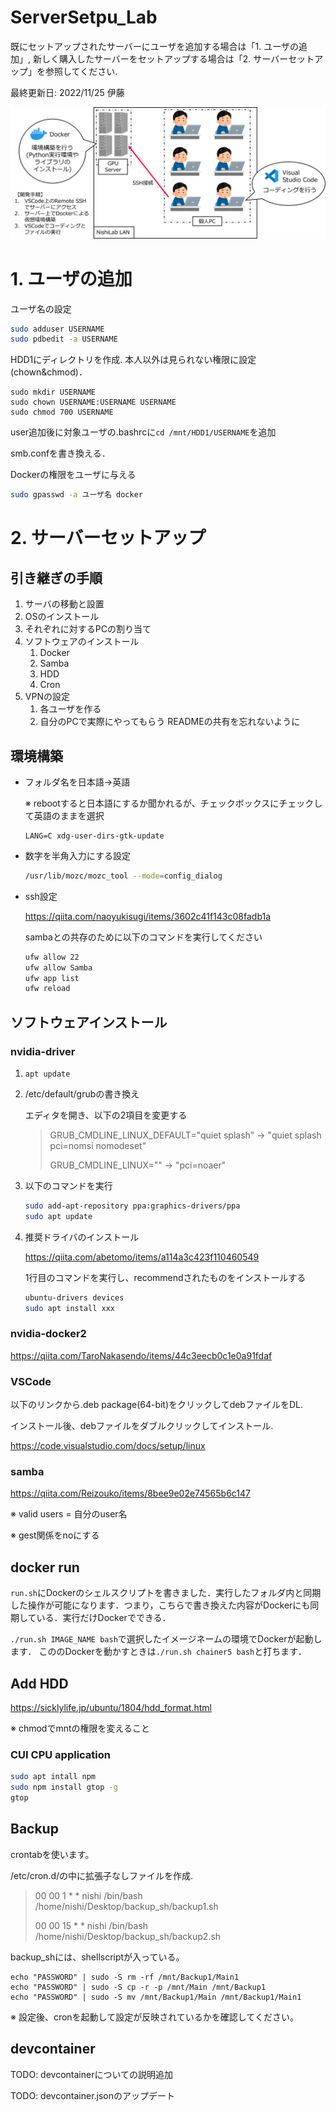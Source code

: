 # ServerSetpu_Lab

既にセットアップされたサーバーにユーザを追加する場合は「1. ユーザの追加」, 新しく購入したサーバーをセットアップする場合は「2. サーバーセットアップ」を参照してください. 

最終更新日: 2022/11/25 伊藤

![ServerSetup_summary](/ServerSetup_summary.png)

# 1. ユーザの追加

ユーザ名の設定

```sh
sudo adduser USERNAME
sudo pdbedit -a USERNAME
```

HDD1にディレクトリを作成. 本人以外は見られない権限に設定(chown&chmod)．

```
sudo mkdir USERNAME
sudo chown USERNAME:USERNAME USERNAME
sudo chmod 700 USERNAME
```

user追加後に対象ユーザの.bashrcに`cd /mnt/HDD1/USERNAME`を追加

smb.confを書き換える．

Dockerの権限をユーザに与える

```sh
sudo gpasswd -a ユーザ名 docker
```

# 2. サーバーセットアップ

## 引き継ぎの手順
1. サーバの移動と設置
2. OSのインストール
3. それぞれに対するPCの割り当て
4. ソフトウェアのインストール
    1. Docker
    2. Samba
    3. HDD
    4. Cron
5. VPNの設定
    1. 各ユーザを作る
    2. 自分のPCで実際にやってもらう
READMEの共有を忘れないように

## 環境構築

- フォルダ名を日本語->英語

    ※ rebootすると日本語にするか聞かれるが、チェックボックスにチェックして英語のままを選択

    ```
    LANG=C xdg-user-dirs-gtk-update
    ```

- 数字を半角入力にする設定

    ```sh
    /usr/lib/mozc/mozc_tool --mode=config_dialog
    ```
- ssh設定

    https://qiita.com/naoyukisugi/items/3602c41f143c08fadb1a

    sambaとの共存のために以下のコマンドを実行してください

    ```sh
    ufw allow 22
    ufw allow Samba
    ufw app list
    ufw reload
    ```

## ソフトウェアインストール

### nvidia-driver

1. ```apt update```

2. /etc/default/grubの書き換え

    エディタを開き、以下の2項目を変更する

    > GRUB_CMDLINE_LINUX_DEFAULT="quiet splash" -> "quiet splash pci=nomsi nomodeset"
    > 
    > GRUB_CMDLINE_LINUX="" -> "pci=noaer"

3. 以下のコマンドを実行

    ```sh
    sudo add-apt-repository ppa:graphics-drivers/ppa
    sudo apt update
    ```

4. 推奨ドライバのインストール

    https://qiita.com/abetomo/items/a114a3c423f110460549

    1行目のコマンドを実行し、recommendされたものをインストールする

    ```sh
    ubuntu-drivers devices
    sudo apt install xxx
    ```

### nvidia-docker2

https://qiita.com/TaroNakasendo/items/44c3eecb0c1e0a91fdaf

### VSCode

以下のリンクから.deb package(64-bit)をクリックしてdebファイルをDL.

インストール後、debファイルをダブルクリックしてインストール.

https://code.visualstudio.com/docs/setup/linux

### samba
https://qiita.com/Reizouko/items/8bee9e02e74565b6c147

※ valid users = 自分のuser名

※ gest関係をnoにする

## docker run

`run.sh`にDockerのシェルスクリプトを書きました．実行したフォルダ内と同期した操作が可能になります．つまり，こちらで書き換えた内容がDockerにも同期している．実行だけDockerでできる．

`./run.sh IMAGE_NAME bash`で選択したイメージネームの環境でDockerが起動します．
こののDockerを動かすときは`./run.sh chainer5 bash`と打ちます．

## Add HDD

https://sicklylife.jp/ubuntu/1804/hdd_format.html

※ chmodでmntの権限を変えること

### CUI CPU application

```sh
sudo apt intall npm
sudo npm install gtop -g
gtop
```

## Backup

crontabを使います。

/etc/cron.d/の中に拡張子なしファイルを作成.

> 00 00 1 * * nishi /bin/bash /home/nishi/Desktop/backup_sh/backup1.sh
> 
> 00 00 15 * * nishi /bin/bash /home/nishi/Desktop/backup_sh/backup2.sh

backup_shには、shellscriptが入っている。

```
echo "PASSWORD" | sudo -S rm -rf /mnt/Backup1/Main1
echo "PASSWORD" | sudo -S cp -r -p /mnt/Main /mnt/Backup1
echo "PASSWORD" | sudo -S mv /mnt/Backup1/Main /mnt/Backup1/Main1
```

※ 設定後、cronを起動して設定が反映されているかを確認してください。

## devcontainer

TODO: devcontainerについての説明追加

TODO: devcontainer.jsonのアップデート
